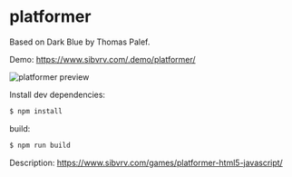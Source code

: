 # platformer
Based on Dark Blue by Thomas Palef.

Demo: https://www.sibvrv.com/.demo/platformer/

![platformer preview](https://www.sibvrv.com/wp-content/uploads/2016/11/html5-platformer.png)

Install dev dependencies:
```sh
$ npm install
```

build:
```sh
$ npm run build
```

Description:
https://www.sibvrv.com/games/platformer-html5-javascript/
